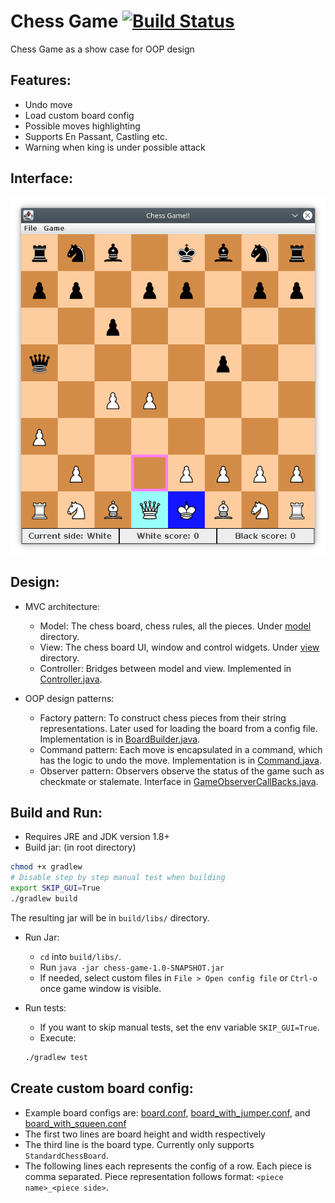 # Chess Game [![Build Status](https://travis-ci.com/zli117/Chess-Game.svg?token=j4y2W3bQxnm7LkxGR6Um&branch=master)](https://travis-ci.com/zli117/Chess-Game)

Chess Game as a show case for OOP design

## Features:

 * Undo move
 * Load custom board config
 * Possible moves highlighting
 * Supports En Passant, Castling etc.
 * Warning when king is under possible attack

## Interface:
![Screenshot](files/screenshot.png)

## Design:

 * MVC architecture: 
   * Model: The chess board, chess rules, all the pieces. Under [model](src/main/java/model) directory.
   * View: The chess board UI, window and control widgets. Under [view](src/main/java/view) directory.
   * Controller: Bridges between model and view. Implemented in [Controller.java](src/main/java/controller/Controller.java).
 
 * OOP design patterns:
   * Factory pattern: To construct chess pieces from their string representations. Later used for 
     loading the board from a config file. Implementation is in [BoardBuilder.java](src/main/java/utils/BoardBuilder.java).
   * Command pattern: Each move is encapsulated in a command, which has the logic to undo the move. 
     Implementation is in [Command.java](src/main/java/model/Command.java).
   * Observer pattern: Observers observe the status of the game such as checkmate or stalemate. 
     Interface in [GameObserverCallBacks.java](src/main/java/model/GameObserverCallBacks.java).

## Build and Run:

 * Requires JRE and JDK version 1.8+
 * Build jar: (in root directory)
 ```bash
 chmod +x gradlew
 # Disable step by step manual test when building
 export SKIP_GUI=True
 ./gradlew build
 ```
 The resulting jar will be in `build/libs/` directory.
 
 * Run Jar:
   * `cd` into `build/libs/`.
   * Run `java -jar chess-game-1.0-SNAPSHOT.jar`
   * If needed, select custom files in `File > Open config file` or `Ctrl-o` once game window is 
     visible. 
 
 * Run tests:
   * If you want to skip manual tests, set the env variable `SKIP_GUI=True`.
   * Execute:
   ```bash
   ./gradlew test
   ```
 
## Create custom board config:

* Example board configs are: [board.conf](src/main/resources/board.conf), 
  [board_with_jumper.conf](src/main/resources/board_with_jumper.conf), and 
  [board_with_squeen.conf](src/main/resources/board_with_squeen.conf)
* The first two lines are board height and width respectively
* The third line is the board type. Currently only supports `StandardChessBoard`.
* The following lines each represents the config of a row. Each piece is comma separated. Piece 
  representation follows format: `<piece name>_<piece side>`.
